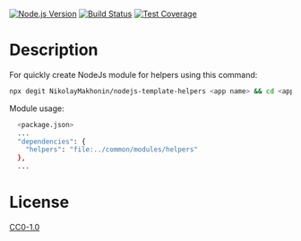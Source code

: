 <!-- [![NPM Version][npm-image]][npm-url] -->
<!-- [![NPM Downloads][downloads-image]][downloads-url] -->
[![Node.js Version][node-version-image]][node-version-url]
[![Build Status][travis-image]][travis-url]
[![Test Coverage][coveralls-image]][coveralls-url]

# Description

For quickly create NodeJs module for helpers using this command:

```bash
npx degit NikolayMakhonin/nodejs-template-helpers <app name> && cd <app name> && npm i && npm run test
```

Module usage:
```bash
  <package.json>
  ...
  "dependencies": {
    "helpers": "file:../common/modules/helpers"
  },
  ...
```

# License

[CC0-1.0](LICENSE)

[npm-image]: https://img.shields.io/npm/v/nodejs-template-helpers.svg
[npm-url]: https://npmjs.org/package/nodejs-template-helpers
[node-version-image]: https://img.shields.io/node/v/nodejs-template-helpers.svg
[node-version-url]: https://nodejs.org/en/download/
[travis-image]: https://travis-ci.org/NikolayMakhonin/nodejs-nodejs-template-helpers.svg?branch=master
[travis-url]: https://travis-ci.org/NikolayMakhonin/nodejs-nodejs-template-helpers
[coveralls-image]: https://coveralls.io/repos/github/NikolayMakhonin/nodejs-nodejs-template-helpers/badge.svg?branch=master
[coveralls-url]: https://coveralls.io/github/NikolayMakhonin/nodejs-nodejs-template-helpers?branch=master
[downloads-image]: https://img.shields.io/npm/dm/nodejs-template-helpers.svg
[downloads-url]: https://npmjs.org/package/nodejs-template-helpers